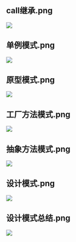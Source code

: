 ## call继承.png

![](https://michael18811380328.github.io/images/./design/call继承.png)

## 单例模式.png

![](https://michael18811380328.github.io/images/./design/单例模式.png)

## 原型模式.png

![](https://michael18811380328.github.io/images/./design/原型模式.png)

## 工厂方法模式.png

![](https://michael18811380328.github.io/images/./design/工厂方法模式.png)

## 抽象方法模式.png

![](https://michael18811380328.github.io/images/./design/抽象方法模式.png)

## 设计模式.png

![](https://michael18811380328.github.io/images/./design/设计模式.png)

## 设计模式总结.png

![](https://michael18811380328.github.io/images/./design/设计模式总结.png)

